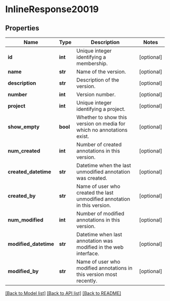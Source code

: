 # InlineResponse20019

## Properties
Name | Type | Description | Notes
------------ | ------------- | ------------- | -------------
**id** | **int** | Unique integer identifying a membership. | [optional] 
**name** | **str** | Name of the version. | [optional] 
**description** | **str** | Description of the version. | [optional] 
**number** | **int** | Version number. | [optional] 
**project** | **int** | Unique integer identifying a project. | [optional] 
**show_empty** | **bool** | Whether to show this version on media for which no annotations exist. | [optional] 
**num_created** | **int** | Number of created annotations in this version. | [optional] 
**created_datetime** | **str** | Datetime when the last unmodified annotation was created. | [optional] 
**created_by** | **str** | Name of user who created the last unmodified annotation in this version. | [optional] 
**num_modified** | **int** | Number of modified annotations in this version. | [optional] 
**modified_datetime** | **str** | Datetime when last annotation was modified in the web interface. | [optional] 
**modified_by** | **str** | Name of user who modified annotations in this version most recently. | [optional] 

[[Back to Model list]](../README.md#documentation-for-models) [[Back to API list]](../README.md#documentation-for-api-endpoints) [[Back to README]](../README.md)

